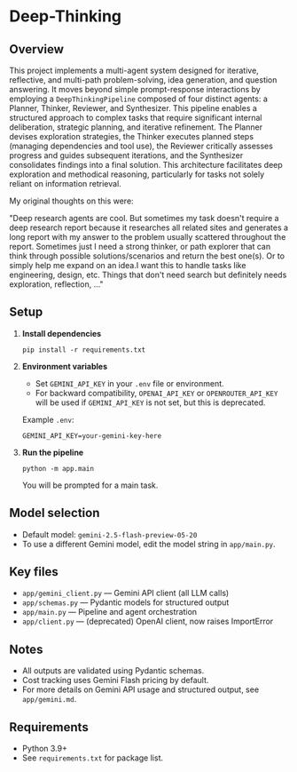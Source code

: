 # Deep-Thinking

## Overview

This project implements a multi-agent system designed for iterative, reflective, and multi-path problem-solving, idea generation, and question answering. It moves beyond simple prompt-response interactions by employing a `DeepThinkingPipeline` composed of four distinct agents: a Planner, Thinker, Reviewer, and Synthesizer. This pipeline enables a structured approach to complex tasks that require significant internal deliberation, strategic planning, and iterative refinement. The Planner devises exploration strategies, the Thinker executes planned steps (managing dependencies and tool use), the Reviewer critically assesses progress and guides subsequent iterations, and the Synthesizer consolidates findings into a final solution. This architecture facilitates deep exploration and methodical reasoning, particularly for tasks not solely reliant on information retrieval.

My original thoughts on this were:

"Deep research agents are cool. But sometimes my task doesn't require a deep research report because it researches all related sites and generates a long report with my answer to the problem usually scattered throughout the report. Sometimes just I need a strong thinker, or path explorer that can think through possible solutions/scenarios and return the best one(s). Or to simply help me expand on an idea.I want this to handle tasks like engineering, design, etc. Things that don't need search but definitely needs exploration, reflection, ..."



## Setup

1. **Install dependencies**

   ```
   pip install -r requirements.txt
   ```
2. **Environment variables**

   - Set `GEMINI_API_KEY` in your `.env` file or environment.
   - For backward compatibility, `OPENAI_API_KEY` or `OPENROUTER_API_KEY` will be used if `GEMINI_API_KEY` is not set, but this is deprecated.

   Example `.env`:

   ```
   GEMINI_API_KEY=your-gemini-key-here
   ```
3. **Run the pipeline**

   ```
   python -m app.main
   ```

   You will be prompted for a main task.

## Model selection

- Default model: `gemini-2.5-flash-preview-05-20`
- To use a different Gemini model, edit the model string in `app/main.py`.

## Key files

- `app/gemini_client.py` — Gemini API client (all LLM calls)
- `app/schemas.py` — Pydantic models for structured output
- `app/main.py` — Pipeline and agent orchestration
- `app/client.py` — (deprecated) OpenAI client, now raises ImportError

## Notes

- All outputs are validated using Pydantic schemas.
- Cost tracking uses Gemini Flash pricing by default.
- For more details on Gemini API usage and structured output, see `app/gemini.md`.

## Requirements

- Python 3.9+
- See `requirements.txt` for package list.

